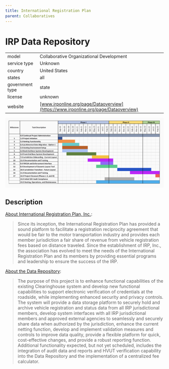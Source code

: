 ```yaml
---
title: International Registration Plan
parent: Collaboratives
---
```


# IRP Data Repository

|                   |                                          |
|:------------------|:-----------------------------------------|
| model             | Collaborative Organizational Development
| service type      | Unknown
| country           | United States
| states            | all
| government type   | state
| license           | unknown
| website           | [www.irponline.org/page/Dataoverview](https://www.irponline.org/page/Dataoverview)

![irp screenshot](images/irp.png)

## Description

[About International Registration Plan, Inc.](https://www.irponline.org/page/Missionpage):

>Since its inception, the International Registration Plan has provided a sound platform to facilitate a registration reciprocity agreement that would be fair to the motor transportation industry and provides each member jurisdiction a fair share of revenue from vehicle registration fees based on distance traveled. Since the establishment of IRP, Inc., the association has evolved to meet the needs of the International Registration Plan and its members by providing essential programs and leadership to ensure the success of the IRP.

[About the Data Repository](https://www.irponline.org/page/Dataoverview):

>The purpose of this project is to enhance functional capabilities of the existing Clearinghouse system and develop new functional capabilities to support electronic verification of credentials at the roadside, while implementing enhanced security and privacy controls.  The system will provide a data storage platform to securely hold and archive vehicle registration and status data from all IRP jurisdictional members, develop system interfaces with all IRP jurisdictional members and approved external agencies to seamlessly and securely share data when authorized by the jurisdiction, enhance the current netting function, develop and implement validation measures and controls to improve data quality, provide a flexible platform for quick, cost-effective changes, and provide a robust reporting function.  Additional functionality expected, but not yet scheduled, includes the integration of audit data and reports and HVUT verification capability into the Data Repository and the implementation of a centralized fee calculator. 
